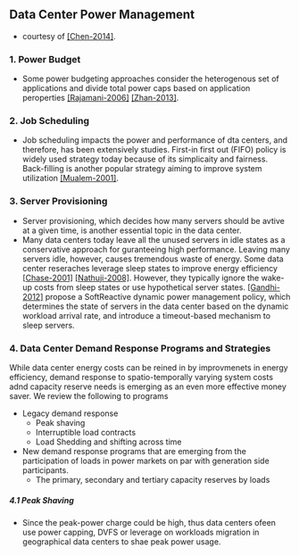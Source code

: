## Data Center Power Management

- courtesy of [[Chen-2014]](papers/Chen14-IGCC-participate-in-grid.md).

### 1. Power Budget
- Some power budgeting approaches consider the heterogenous set of applications and divide total power caps based on application peroperties [[Rajamani-2006]](http://ieeexplore.ieee.org/xpls/abs_all.jsp?arnumber=4086132&tag=1) [[Zhan-2013]](http://dl.acm.org/citation.cfm?id=2488951).

### 2. Job Scheduling
- Job scheduling impacts the power and performance of dta centers, and therefore, has been extensively studies. First-in first out (FIFO) policy is widely used strategy today because of its simplicaity and fairness. Back-filling is another popular strategy aiming to improve system utilization [[Mualem-2001]](http://dl.acm.org/citation.cfm?id=380315).

### 3. Server Provisioning
- Server provisioning, which decides how many servers should be avtive at a given time, is another essential topic in the data center. 
- Many data centers today leave all the unused servers in idle states as a conservative approach for guranteeing high performance. Leaving many servers idle, however, causes tremendous waste of energy. Some data center reseraches leverage sleep states to improve energy efficiency [[Chase-2001]](http://dl.acm.org/citation.cfm?id=502045) [[Nathuji-2008]](http://link.springer.com/article/10.1007%2Fs10586-008-0054-y#page-1). However, they typically ignore the wake-up costs from sleep states or use hypothetical server states. [[Gandhi-2012]](http://dl.acm.org/citation.cfm?id=2410779) propose a SoftReactive dynamic power management policy, which determines the state of servers in the data center based on the dynamic workload arrival rate, and introduce a timeout-based mechanism to sleep servers.


### 4. Data Center Demand Response Programs and Strategies
While data center energy costs can be reined in by improvmenets in energy efficiency, demand response to spatio-temporally varying system costs adnd capacity reserve needs is emerging as an even more effective money saver.  We review the following to programs
- Legacy demand response
  - Peak shaving
  - Interruptible load contracts
  - Load Shedding and shifting across time
- New demand response programs that are emerging from the participation of loads in power markets on par with generation side participants. 
  - The primary, secondary and tertiary capacity reserves by loads

##### 4.1 Peak Shaving
- Since the peak-power charge could be high, thus data centers ofeen use power capping, DVFS or leverage on workloads migration in geographical data centers to shae peak power usage. 

